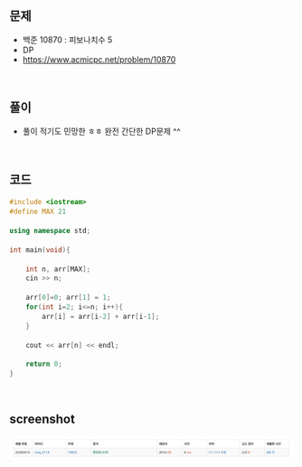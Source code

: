 ## 문제
- 백준 10870 : 피보나치수 5
- DP
- https://www.acmicpc.net/problem/10870

<br/>

## 풀이
- 풀이 적기도 민망한 ㅎㅎ 완전 간단한 DP문제 ^^


<br/>

## 코드

```c++
#include <iostream>
#define MAX 21

using namespace std;

int main(void){
    
    int n, arr[MAX];
    cin >> n;
    
    arr[0]=0; arr[1] = 1;
    for(int i=2; i<=n; i++){
        arr[i] = arr[i-2] + arr[i-1];
    }
    
    cout << arr[n] << endl;
    
    return 0;
}

```

<br/>

## screenshot
![screenshot](./screenshots/boj10870.png)
